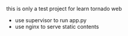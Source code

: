 this is only a test project for learn tornado web


* use supervisor to run app.py
* use nginx to serve static contents
